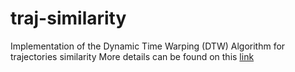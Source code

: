 # traj-similarity
Implementation of the Dynamic Time Warping (DTW) Algorithm for trajectories similarity
More details can be found on this <a href="https://alphasldiallo.github.io/dynamic-time-warping-algorithm-for-trajectories-similarity/" target="_blank">link</a>
